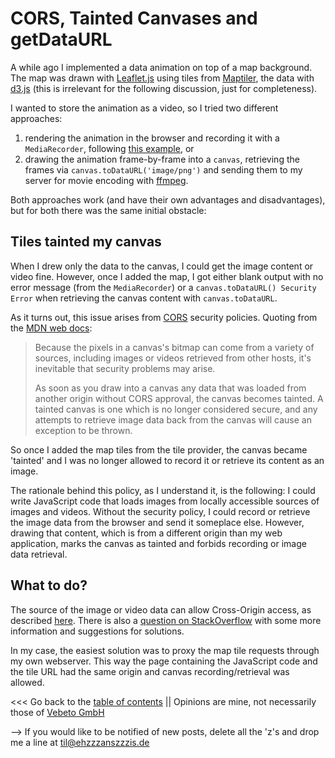 # CORS, Tainted Canvases and getDataURL

A while ago I implemented a data animation on top of a map background.
The map was drawn with [Leaflet.js](https://leafletjs.com/) using tiles from [Maptiler](https://www.maptiler.com/),
the data with [d3.js](https://d3js.org/) (this is irrelevant for the following discussion, just for completeness).

I wanted to store the animation as a video, so I tried two different approaches:
1. rendering the animation in the browser and recording it with a `MediaRecorder`, following [this example](https://bl.ocks.org/veltman/ff864215009174bc5d164ec3533125c2), or
2. drawing the animation frame-by-frame into a `canvas`, retrieving the frames via `canvas.toDataURL('image/png')` and sending
them to my server for movie encoding with [ffmpeg](https://ffmpeg.org/).

Both approaches work (and have their own advantages and disadvantages), but for both there was the same
initial obstacle:


## Tiles tainted my canvas

When I drew only the data to the canvas, I could get the image content or video fine.
However, once I added the map, I got either blank output with no error message (from the `MediaRecorder`)
or a `canvas.toDataURL() Security Error` when retrieving the canvas content with `canvas.toDataURL`.

As it turns out, this issue arises from [CORS](https://developer.mozilla.org/en-US/docs/Web/HTTP/CORS) security policies.
Quoting from the [MDN web docs](https://developer.mozilla.org/en-US/docs/Web/HTML/CORS_enabled_image):

> Because the pixels in a canvas's bitmap can come from a variety of sources, including images or videos retrieved from other hosts, it's inevitable that security problems may arise.
>
> As soon as you draw into a canvas any data that was loaded from another origin without CORS approval, the canvas becomes tainted. A tainted canvas is one which is no longer considered secure, and any attempts to retrieve image data back from the canvas will cause an exception to be thrown.
     
So once I added the map tiles from the tile provider, the canvas became 'tainted' and I was no longer allowed to record
it or retrieve its content as an image.

The rationale behind this policy, as I understand it, is the following:
I could write JavaScript code that loads images from locally accessible sources of images and videos.
Without the security policy, I could record or retrieve the image data from the browser and send it someplace else.
However, drawing that content, which is from a different origin than my web application, marks the canvas as tainted and forbids
recording or image data retrieval.


## What to do?

The source of the image or video data can allow Cross-Origin access, as described [here](https://developer.mozilla.org/en-US/docs/Web/HTML/CORS_enabled_image).
There is also a [question on StackOverflow](https://stackoverflow.com/questions/25753754) with some more 
information and suggestions for solutions.

In my case, the easiest solution was to proxy the map tile requests through my own webserver.
This way the page containing the JavaScript code and the tile URL had the same origin and canvas recording/retrieval was allowed.




<<< Go back to the [table of contents](../README.md) || Opinions are mine, not necessarily those of [Vebeto GmbH](https://www.vebeto.de)

--> If you would like to be notified of new posts, delete all the 'z's and drop me a line at til@ehzzzanszzzis.de